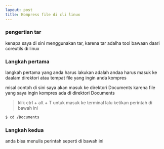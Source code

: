 ```yaml
---
layout: post
title: Kompress file di cli linux
---
```

### pengertian tar

kenapa saya di sini menggunakan tar, karena tar adalha tool bawaan daari coreutils di linux

### Langkah pertama

langkah pertama yang anda harus lakukan adalah andaa harus masuk ke daalam direktori atau tempat file yang ingin anda kompres

misal contoh di sini saya akan masuk ke direktori Documents karena file yang saya ingin kompres ada di direktori Documents

> klik ctrl + alt + T untuk masuk ke terminal lalu ketikan perintah di bawah ini

```bash
$ cd /Documents
```

### Langkah kedua 

anda bisa menulis perintah seperti di bawah ini














